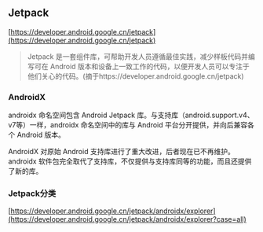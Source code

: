 ## Jetpack

[https://developer.android.google.cn/jetpack](https://developer.android.google.cn/jetpack)

> Jetpack 是一套组件库，可帮助开发人员遵循最佳实践，减少样板代码并编写可在 Android 版本和设备上一致工作的代码，以便开发人员可以专注于他们关心的代码。(摘于https://developer.android.google.cn/jetpack)

### AndroidX  
androidx 命名空间包含 Android Jetpack 库。与支持库（android.support.v4、v7等）一样，androidx 命名空间中的库与 Android 平台分开提供，并向后兼容各个 Android 版本。

AndroidX 对原始 Android 支持库进行了重大改进，后者现在已不再维护。androidx 软件包完全取代了支持库，不仅提供与支持库同等的功能，而且还提供了新的库。

### Jetpack分类
[https://developer.android.google.cn/jetpack/androidx/explorer](https://developer.android.google.cn/jetpack/androidx/explorer?case=all)